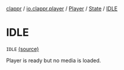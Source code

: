 [clappr](../../../index.md) / [io.clappr.player](../../index.md) / [Player](../index.md) / [State](index.md) / [IDLE](.)

# IDLE

`IDLE` [(source)](https://github.com/clappr/clappr-android/tree/dev/clappr/src/main/kotlin/io/clappr/player/Player.kt#L51)

Player is ready but no media is loaded.

